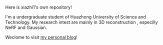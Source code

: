 Here is xiazhi1's own repository!

I'm a undergraduate student of Huazhong University of Science and Technology. My research intest are mainly in 3D reconstruction , especilly NeRF and Gaussian.

Weclome to visit [my personal blog](https://xiazhi1.github.io)!
